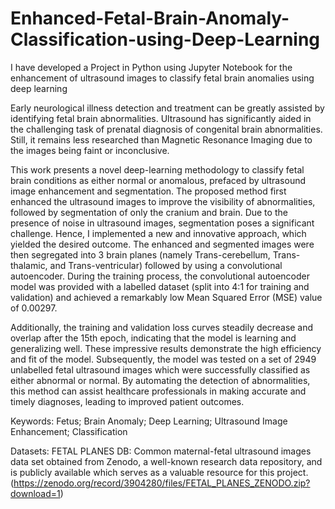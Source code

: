 # Enhanced-Fetal-Brain-Anomaly-Classification-using-Deep-Learning
I have developed a Project in Python using Jupyter Notebook for the enhancement of ultrasound images to classify fetal brain anomalies using deep learning

Early neurological illness detection and treatment can be greatly assisted by identifying fetal brain abnormalities. Ultrasound has significantly aided in the challenging task of prenatal diagnosis of congenital brain abnormalities. Still, it remains less researched than Magnetic Resonance Imaging due to the images being faint or inconclusive. 

This work presents a novel deep-learning methodology to classify fetal brain conditions as either normal or anomalous, prefaced by ultrasound image enhancement and segmentation. The proposed method first enhanced the ultrasound images to improve the visibility of abnormalities, followed by segmentation of only the cranium and brain. Due to the presence of noise in ultrasound images, segmentation poses a significant challenge. Hence, I implemented a new and innovative approach, which yielded the desired outcome. The enhanced and segmented images were then segregated into 3 brain planes (namely Trans-cerebellum, Trans-thalamic, and Trans-ventricular) followed by using a convolutional autoencoder. During the training process, the convolutional autoencoder model was provided with a labelled dataset (split into 4:1 for training and validation) and achieved a remarkably low Mean Squared Error (MSE) value of 0.00297. 

Additionally, the training and validation loss curves steadily decrease and overlap after the 15th epoch, indicating that the model is learning and generalizing well. These impressive results demonstrate the high efficiency and fit of the model. Subsequently, the model was tested on a set of 2949 unlabelled fetal ultrasound images which were successfully classified as either abnormal or normal. By automating the detection of abnormalities, this method can assist healthcare professionals in making accurate and timely diagnoses, leading to improved patient outcomes. 

Keywords: Fetus; Brain Anomaly; Deep Learning; Ultrasound Image Enhancement; Classification 

Datasets: FETAL PLANES DB: Common maternal-fetal ultrasound images data set obtained from Zenodo, a well-known research data repository, and is publicly available which serves as a valuable resource for this project.(https://zenodo.org/record/3904280/files/FETAL_PLANES_ZENODO.zip?download=1)


